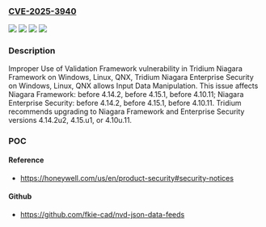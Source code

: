 ### [CVE-2025-3940](https://cve.mitre.org/cgi-bin/cvename.cgi?name=CVE-2025-3940)
![](https://img.shields.io/static/v1?label=Product&message=Niagara%20Enterprise%20Security&color=blue)
![](https://img.shields.io/static/v1?label=Product&message=Niagara%20Framework&color=blue)
![](https://img.shields.io/static/v1?label=Version&message=0%20&color=brightgreen)
![](https://img.shields.io/static/v1?label=Vulnerability&message=CWE-1173%20Improper%20Use%20of%20Validation%20Framework&color=brightgreen)

### Description

Improper Use of Validation Framework vulnerability in Tridium Niagara Framework on Windows, Linux, QNX, Tridium Niagara Enterprise Security on Windows, Linux, QNX allows Input Data Manipulation. This issue affects Niagara Framework: before 4.14.2, before 4.15.1, before 4.10.11; Niagara Enterprise Security: before 4.14.2, before 4.15.1, before 4.10.11. Tridium recommends upgrading to Niagara Framework and Enterprise Security versions 4.14.2u2, 4.15.u1, or 4.10u.11.

### POC

#### Reference
- https://honeywell.com/us/en/product-security#security-notices

#### Github
- https://github.com/fkie-cad/nvd-json-data-feeds

